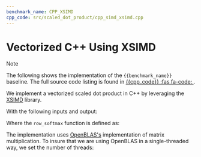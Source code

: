 ```yaml
---
benchmark_name: CPP_XSIMD
cpp_code: src/scaled_dot_product/cpp_simd_xsimd.cpp
---
```

# Vectorized C++ Using XSIMD

> [!Note]
> The following shows the implementation of the `{{benchmark_name}}` baseline.
> The full source code listing is found in [{{cpp_code}} :fas fa-code: ]({{cpp_code}}). 

We implement a vectorized scaled dot product in C++ by leveraging the [XSIMD](https://github.com/xtensor-stack/xsimd) library.

[](cpp_simd_xsimd.cpp ':include :type=code cpp :fragment=scaled-dot-product')

With the following inputs and output:

[](cpp_simd_xsimd.cpp ':include :type=code cpp :fragment=declare-io')
 

Where the `row_softmax` function is defined as:

[](cpp_simd_xsimd.cpp ':include :type=code cpp :fragment=row-softmax')


The implementation uses [OpenBLAS's](https://www.openblas.net/) implementation of matrix multiplication.
To insure that we are using OpenBLAS in a single-threaded way, we set the number of threads:

[](cpp_simd_xsimd.cpp ':include :type=code cpp :fragment=set-num-threads')